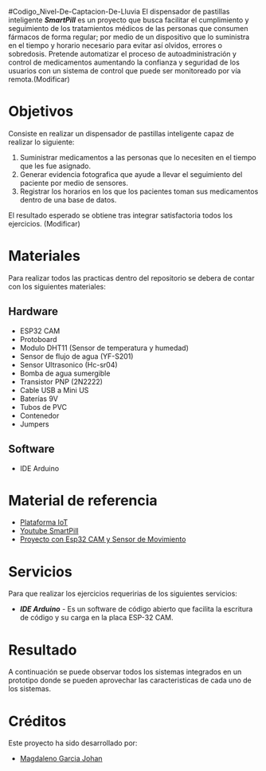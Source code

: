 #Codigo_Nivel-De-Captacion-De-Lluvia
El dispensador de pastillas inteligente ___SmartPill___ es un proyecto que busca facilitar el cumplimiento y seguimiento de los tratamientos médicos de las personas que consumen fármacos de forma regular; por medio de un dispositivo que lo suministra en el tiempo y horario necesario para evitar así olvidos, errores o sobredosis. Pretende automatizar el proceso de autoadministración y control de medicamentos aumentando la confianza y seguridad de los usuarios con un sistema de control que puede ser monitoreado por vía remota.(Modificar)

# Objetivos
Consiste en realizar un dispensador de pastillas inteligente capaz de realizar lo siguiente:

1. Suministrar medicamentos a las personas que lo necesiten en el tiempo que les fue asignado.
2. Generar evidencia fotografica que ayude a llevar el seguimiento del paciente por medio de sensores.
3. Registrar los horarios en los que los pacientes toman sus medicamentos dentro de una base de datos.

El resultado esperado se obtiene tras integrar satisfactoria todos los ejercicios.
(Modificar)
# Materiales
Para realizar todos las practicas dentro del repositorio se debera de contar con los siguientes materiales:

## Hardware 
- ESP32 CAM
- Protoboard
- Modulo DHT11 (Sensor de temperatura y humedad)
- Sensor de flujo de agua (YF-S201)
- Sensor Ultrasonico (Hc-sr04)
- Bomba de agua sumergible
- Transistor PNP (2N2222)
- Cable USB a Mini US
- Baterías 9V
- Tubos de PVC
- Contenedor
- Jumpers

## Software
- IDE Arduino

# Material de referencia 
- [Plataforma IoT](https://edu.codigoiot.com/course/view.php?id=1039)
- [Youtube SmartPill](https://youtu.be/fwuQnLMJ-to)
- [Proyecto con Esp32 CAM y Sensor de Movimiento](https://www.youtube.com/watch?v=WOb1QoqDoiI)

# Servicios
Para que realizar los ejercicios requeririas de los siguientes servicios:
- ___IDE Arduino___ - Es un software de código abierto que facilita la escritura de código y su carga en la placa ESP-32 CAM.

# Resultado
A continuación se puede observar todos los sistemas integrados en un prototipo donde se pueden aprovechar las caracteristicas de cada uno de los sistemas.

# Créditos
Este proyecto ha sido desarrollado por:
- [Magdaleno Garcia Johan](https://github.com/ZulmuX-X)

